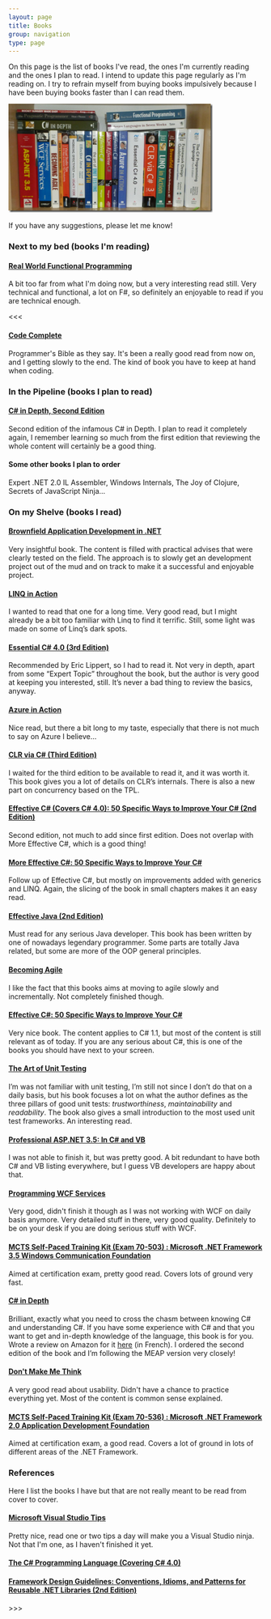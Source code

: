 ```yaml
---
layout: page
title: Books
group: navigation
type: page
---
```

On this page is the list of books I've read, the ones I'm currently reading and the ones I plan to read. I intend to update this page regularly as I'm reading on. I try to refrain myself from buying books impulsively because I have been buying books faster than I can read them.

![Books](/assets/Books.png)

If you have any suggestions, please let me know!

### Next to my bed (books I'm reading)

#### [Real World Functional Programming](http://www.manning.com/petricek)

A bit too far from what I'm doing now, but a very interesting read still. Very technical and functional, a lot on F#, so definitely an enjoyable to read if you are technical enough.

<<<
<h4><a href="http://www.cc2e.com/">Code Complete</a></h4>
Programmer's Bible as they say. It's been a really good read from now on, and I getting slowly to the end. The kind of book you have to keep at hand when coding.
<h3>In the Pipeline (books I plan to read)</h3>
<h4><a href="http://www.manning.com/skeet2/">C# in Depth, Second Edition</a></h4>
Second edition of the infamous C# in Depth. I plan to read it completely again, I remember learning so much from the first edition that reviewing the whole content will certainly be a good thing.
<h4>Some other books I plan to order</h4>
Expert .NET 2.0 IL Assembler, Windows Internals, The Joy of Clojure, Secrets of JavaScript Ninja...
<h3>On my Shelve (books I read)</h3>
<h4><a href="http://www.manning.com/baley/">Brownfield Application Development in .NET</a></h4>
Very insightful book. The content is filled with practical advises that were clearly tested on the field. The approach is to slowly get an development project out of the mud and on track to make it a successful and enjoyable project.
<h4><a href="http://www.manning.com/marguerie/">LINQ in Action</a></h4>
I wanted to read that one for a long time. Very good read, but I might already be a bit too familiar with Linq to find it terrific. Still, some light was made on some of Linq’s dark spots.
<h4><a href="http://www.amazon.com/Essential-4-0-Microsoft-NET-Development/dp/0321694694/">Essential C# 4.0 (3rd Edition)</a></h4>
Recommended by Eric Lippert, so I had to read it. Not very in depth, apart from some “Expert Topic” throughout the book, but the author is very good at keeping you interested, still. It’s never a bad thing to review the basics, anyway.
<h4><a href="http://www.manning.com/hay/">Azure in Action</a></h4>
Nice read, but there a bit long to my taste, especially that there is not much to say on Azure I believe…
<h4><a href="http://www.amazon.com/CLR-via-C-Jeffrey-Richter/dp/0735627045/ref=pd_bxgy_b_img_b">CLR via C# (Third Edition)</a></h4>
I waited for the third edition to be available to read it, and it was worth it. This book gives you a lot of details on CLR’s internals. There is also a new part on concurrency based on the TPL.
<h4><a href="http://www.amazon.com/Effective-Covers-4-0-Specific-Development/dp/0321658701/ref=pd_bxgy_b_img_b">Effective C# (Covers C# 4.0): 50 Specific Ways to Improve Your C# (2nd Edition)</a></h4>
Second edition, not much to add since first edition. Does not overlap with More Effective C#, which is a good thing!
<h4><a href="http://www.amazon.com/More-Effective-Specific-Ways-Improve/dp/0321485890">More Effective C#: 50 Specific Ways to Improve Your C#</a></h4>
Follow up of Effective C#, but mostly on improvements added with generics and LINQ. Again, the slicing of the book in small chapters makes it an easy read.
<h4><a href="http://www.amazon.com/Effective-Java-2nd-Joshua-Bloch/dp/0321356683/ref=sr_1_1?ie=UTF8&amp;s=books&amp;qid=1253984323&amp;sr=1-1">Effective Java (2nd Edition)</a></h4>
Must read for any serious Java developer. This book has been written by one of nowadays legendary programmer. Some parts are totally Java related, but some are more of the OOP general principles.
<h4><a href="http://www.manning.com/smith/">Becoming Agile</a></h4>
I like the fact that this books aims at moving to agile slowly and incrementally. Not completely finished though.
<h4><a href="http://www.amazon.com/Effective-Specific-Ways-Improve-Your/dp/0321245660/ref=sr_1_2?ie=UTF8&amp;s=books&amp;qid=1253984139&amp;sr=8-2">Effective C#: 50 Specific Ways to Improve Your C#</a></h4>
Very nice book. The content applies to C# 1.1, but most of the content is still relevant as of today. If you are any serious about C#, this is one of the books you should have next to your screen.
<h4><a href="http://www.manning.com/osherove/">The Art of Unit Testing</a></h4>
I’m was not familiar with unit testing, I’m still not since I don’t do that on a daily basis, but his book focuses a lot on what the author defines as the three pillars of good unit tests: <em>trustworthiness</em>, <em>maintainability</em> and <em>readability</em>. The book also gives a small introduction to the most used unit test frameworks. An interesting read.
<h4><a href="http://www.amazon.com/gp/product/0470187573?ie=UTF8&amp;tag=diabeticbooks&amp;linkCode=as2&amp;camp=1789&amp;creative=390957&amp;creativeASIN=0470187573">Professional ASP.NET 3.5: In C# and VB</a></h4>
I was not able to finish it, but was pretty good. A bit redundant to have both C# and VB listing everywhere, but I guess VB developers are happy about that.
<h4><a href="http://oreilly.com/catalog/9780596521301/">Programming WCF Services</a></h4>
Very good, didn't finish it though as I was not working with WCF on daily basis anymore. Very detailed stuff in there, very good quality. Definitely to be on your desk if you are doing serious stuff with WCF.
<h4><a href="http://www.amazon.com/MCTS-Self-Paced-Training-70-503-PRO-Certification/dp/0735625654/ref=sr_1_1?ie=UTF8&amp;s=books&amp;qid=1239377343&amp;sr=8-1">MCTS Self-Paced Training Kit (Exam 70-503) : Microsoft .NET Framework 3.5 Windows Communication Foundation</a></h4>
Aimed at certification exam, pretty good read. Covers lots of ground very fast.
<h4><a href="http://www.manning.com/skeet/">C# in Depth</a></h4>
Brilliant, exactly what you need to cross the chasm between knowing C# and understanding C#. If you have some experience with C# and that you want to get and in-depth knowledge of the language, this book is for you. Wrote a review on Amazon for it <a href="http://www.amazon.fr/review/R36JB4RIU8WN0S/ref=cm_cr_rdp_perm">here</a> (in French). I ordered the second edition of the book and I’m following the MEAP version very closely!
<h4><a href="http://www.sensible.com/buythebook.html">Don't Make Me Think</a></h4>
A very good read about usability. Didn't have a chance to practice everything yet. Most of the content is common sense explained.
<h4><a href="http://www.amazon.com/MCTS-Self-Paced-Training-Exam-70-536/dp/0735622779">MCTS Self-Paced Training Kit (Exam 70-536) : Microsoft .NET Framework 2.0 Application Development Foundation</a></h4>
Aimed at certification exam, a good read. Covers a lot of ground in lots of different areas of the .NET Framework.
<h3>References</h3>
Here I list the books I have but that are not really meant to be read from cover to cover.
<h4><a href="http://www.amazon.com/Microsoft-Visual-Studio-Tips-Sara/dp/0735626405/ref=sr_1_1?ie=UTF8&amp;s=books&amp;qid=1239379570&amp;sr=1-1">Microsoft Visual Studio Tips</a></h4>
Pretty nice, read one or two tips a day will make you a Visual Studio ninja. Not that I'm one, as I haven't finished it yet.
<h4><a href="http://www.amazon.com/gp/product/0321741765/">The C# Programming Language (Covering C# 4.0)</a></h4>
<h4><a href="http://www.amazon.com/Framework-Design-Guidelines-Conventions-Libraries/dp/0321545613/">Framework Design Guidelines: Conventions, Idioms, and Patterns for Reusable .NET Libraries (2nd Edition)</a></h4>
>>>